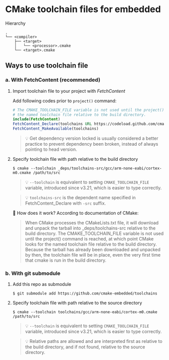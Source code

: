 # CMake toolchain files for embedded

Hierarchy

```
.
└── <compiler>
    ├── <target>
    │   └── <processor>.cmake
    └── <target>.cmake
```

## Ways to use toolchain file

### a. With FetchContent (recommended)

1. Import toolchain file to your project with _FetchContent_

    Add following codes prior to `project()` command:

    ```cmake
    # The CMAKE_TOOLCHAIN_FILE variable is not used until the project() command is reached, at which point CMake looks for
    # the named toolchain file relative to the build directory.
    include(FetchContent)
    FetchContent_Declare(toolchains URL https://codeload.github.com/cmake-embedded/toolchains/zip/refs/heads/main)
    FetchContent_MakeAvailable(toolchains)
    ```

    > 💡 Get dependency version locked is usually considered a better practice to prevent dependency been broken, instead of always pointing to head version.

2. Specify toolchain file with path relative to the build directory

    ```shell
    $ cmake --toolchain _deps/toolchains-src/gcc/arm-none-eabi/cortex-m0.cmake /path/to/src
    ```

    > 💡 `--toolchain` is equivalent to setting `CMAKE_TOOLCHAIN_FILE` variable, introduced since v3.21, which is easier to type correctly.

    > 💡 `toolchains-src` is the dependent name specified in FetchContent_Declare with `-src` suffix.

    🤔 How does it work? According to documentation of CMake:
    > When CMake processes the CMakeLists.txt file, it will download and unpack the tarball into _deps/toolchains-src relative to the build directory. The CMAKE_TOOLCHAIN_FILE variable is not used until the project() command is reached, at which point CMake looks for the named toolchain file relative to the build directory. Because the tarball has already been downloaded and unpacked by then, the toolchain file will be in place, even the very first time that cmake is run in the build directory.

### b. With git submodule

1. Add this repo as submodule

    ```shell
    $ git submodule add https://github.com/cmake-embedded/toolchains
    ```

2. Specify toolchain file with path relative to the source directory

    ```shell
    $ cmake --toolchain toolchains/gcc/arm-none-eabi/cortex-m0.cmake /path/to/src
    ```

    > 💡 `--toolchain` is equivalent to setting `CMAKE_TOOLCHAIN_FILE` variable, introduced since v3.21, which is easier to type correctly.

    > 💡 Relative paths are allowed and are interpreted first as relative to the build directory, and if not found, relative to the source directory.
